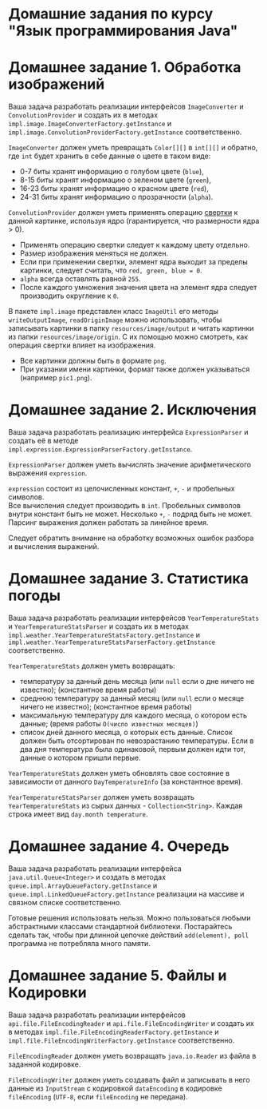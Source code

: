 # Домашние задания по курсу "Язык программирования Java"

# Домашнее задание 1. Обработка изображений

Ваша задача разработать реализации интерфейсов `ImageConverter` и `ConvolutionProvider` и
создать их в методах `impl.image.ImageConverterFactory.getInstance` и `impl.image.ConvolutionProviderFactory.getInstance` соответственно.

`ImageConverter` должен уметь превращать `Color[][]` в `int[][]` и обратно, где `int` будет хранить в себе данные о цвете в таком виде:
  * 0-7 биты хранят информацию о голубом цвете (`blue`), 
  * 8-15 биты хранят информацию о зеленом цвете (`green`), 
  * 16-23 биты хранят информацию о красном цвете (`red`),
  * 24-31 биты хранят информацию о прозрачности (`alpha`).

`ConvolutionProvider` должен уметь применять операцию [свертки](https://en.wikipedia.org/wiki/Kernel_(image_processing)) 
к данной картинке, используя ядро (гарантируется, что размерности ядра > 0).
  *  Применять операцию свертки следует к каждому цвету отдельно.
  *  Размер изображения меняться не должен.
  *  Если при применении свертки, элемент ядра выходит за пределы картинки, следует считать, что `red, green, blue = 0`.
  *  `alpha` всегда оставлять равной `255`.
  *  После каждого умножения значения цвета на элемент ядра следует производить округление к `0`.
  
В пакете `impl.image` представлен класс `ImageUtil` его методы `writeOutputImage`, `readOriginImage` можно использовать, чтобы
записывать картинки в папку `resources/image/output` и читать картинки из папки `resources/image/origin`. 
С их помощью можно смотреть, как операция свертки влияет на изображения. 
  *  Все картинки должны быть в формате `png`.
  *  При указании имени картинки, формат также должен указываться (например `pic1.png`).
  
# Домашнее задание 2. Исключения

Ваша задача разработать реализацию интерфейса `ExpressionParser` и создать её в методе `impl.expression.ExpressionParserFactory.getInstance`.

`ExpressionParser` должен уметь вычислять значение арифметического выражения `expression`.

`expression` состоит из целочисленных констант, `+`, `-` и пробельных символов.  
Все вычисления следует производить в `int`.
Пробельных символов внутри констант быть не может.
Несколько `+`, `-` подряд быть не может.
Парсинг выражения должен работать за линейное время.

Следует обратить внимание на обработку возможных ошибок разбора и вычисления выражений.

# Домашнее задание 3. Статистика погоды

Ваша задача разработать реализации интерфейсов `YearTemperatureStats` и `YearTemperatureStatsParser` и
создать их в методах `impl.weather.YearTemperatureStatsFactory.getInstance` и `impl.weather.YearTemperatureStatsParserFactory.getInstance` соответственно.

`YearTemperatureStats` должен уметь возвращать:
  * температуру за данный день месяца (или `null` если о дне ничего не известно); (константное время работы)
  * среднюю температуру за данный месяц (или `null` если о месяце ничего не известно); (константное время работы)
  * максимальную температуру для каждого месяца, о котором есть данные; (время работы `O(число известных месяцев)`)
  * список дней данного месяца, о которых есть данные.
    Список должен быть отсортирован по невозрастанию температуры. 
    Если в два дня температура была одинаковой, первым должен идти тот, данные о котором пришли первые.

`YearTemperatureStats` должен уметь обновлять свое состояние в зависимости от данного `DayTemperatureInfo` (за константное время).

`YearTemperatureStatsParser` должен уметь возвращать `YearTemperatureStats` из сырых данных - `Collection<String>`.
Каждая строка имеет вид `day.month temperature`.

# Домашнее задание 4. Очередь

Ваша задача разработать реализации интерфейса `java.util.Queue<Integer>` и 
создать в методах `queue.impl.ArrayQueueFactory.getInstance` и `queue.impl.LinkedQueueFactory.getInstance` 
реализации на массиве и связном списке соответственно.

Готовые решения использовать нельзя.
Можно пользоваться любыми абстрактными классами стандартной библиотеки.
Постарайтесь сделать так, чтобы при длинной цепочке действий `add(element), poll` 
программа не потребляла много памяти.

# Домашнее задание 5. Файлы и Кодировки

Ваша задача разработать реализации интерфейсов `api.file.FileEncodingReader` и `api.file.FileEncodingWriter` и 
создать их в методах `impl.file.FileEncodingReaderFactory.getInstance` и `impl.file.FileEncodingWriterFactory.getInstance` соответственно.

`FileEncodingReader` должен уметь возвращать `java.io.Reader` из файла в заданной кодировке.

`FileEncodingWriter` должен уметь создавать файл и записывать в него данные из `InputStream` с кодировкой `dataEncoding` в кодировке `fileEncoding` (`UTF-8`, если `fileEncoding` не передана).